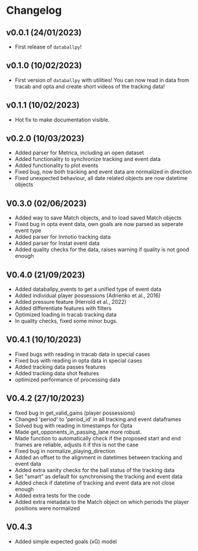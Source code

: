 # Changelog

<!--next-version-placeholder-->

## v0.0.1 (24/01/2023)

- First release of `databallpy`!

## v0.1.0 (10/02/2023)

- First version of `databallpy` with utilities! You can now read in data from tracab and opta and create short videos of the tracking data!

## v0.1.1 (10/02/2023)

- Hot fix to make documentation visible.

## v0.2.0 (10/03/2023)

- Added parser for Metrica, including an open dataset
- Added functionality to synchronize tracking and event data
- Added functionality to plot events
- Fixed bug, now both tracking and event data are normalized in direction
- Fixed unexpected behaviour, all date related objects are now datetime objects

## V0.3.0 (02/06/2023)

- Added way to save Match objects, and to load saved Match objects
- Fixed bug in opta event data, own goals are now parsed as seperate event type
- Added parser for Inmotio tracking data
- Added parser for Instat event data
- Added quality checks for the data, raises warning if quality is not good enough

## V0.4.0 (21/09/2023)

- Added databallpy_events to get a unified type of event data
- Added individual player possessions (Adrienko et al., 2016)
- Added pressure feature (Herrold et al., 2022)
- Added differentiate features with filters
- Optimized loading in tracab tracking data
- In quality checks, fixed some minor bugs.

## V0.4.1 (10/10/2023)

- Fixed bugs with reading in tracab data in special cases
- Fixed bus with reading in opta data in special cases
- Added tracking data passes features
- Added tracking data shot features
- optimized performance of processing data

## V0.4.2 (27/10/2023)

- fixed bug in get_valid_gains (player possessions)
- Changed 'period' to 'period_id' in all tracking and event dataframes
- Solved bug with reading in timestamps for Opta
- Made get_opponents_in_passing_lane more robust.
- Made function to automatically check if the proposed start and end frames are reliable, adjusts it if this is not the case
- Fixed bug in normalize_playing_direction
- Added an offset to the alignment in datetimes between tracking and event data
- Added extra sanity checks for the ball status of the tracking data
- Set "smart" as default for synchronising the tracking and event data
- Added check if datetime of tracking and event data are not close enough
- Added extra tests for the code
- Added extra metadata to the Match object on which periods the player positions were normalized

## V0.4.3 #####

- Added simple expected goals (xG) model


